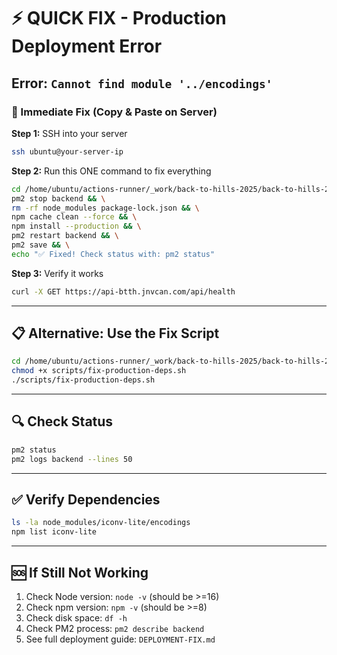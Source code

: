 # ⚡ QUICK FIX - Production Deployment Error

## Error: `Cannot find module '../encodings'`

### 🚀 Immediate Fix (Copy & Paste on Server)

**Step 1:** SSH into your server

```bash
ssh ubuntu@your-server-ip
```

**Step 2:** Run this ONE command to fix everything

```bash
cd /home/ubuntu/actions-runner/_work/back-to-hills-2025/back-to-hills-2025/backend && \
pm2 stop backend && \
rm -rf node_modules package-lock.json && \
npm cache clean --force && \
npm install --production && \
pm2 restart backend && \
pm2 save && \
echo "✅ Fixed! Check status with: pm2 status"
```

**Step 3:** Verify it works

```bash
curl -X GET https://api-btth.jnvcan.com/api/health
```

---

## 📋 Alternative: Use the Fix Script

```bash
cd /home/ubuntu/actions-runner/_work/back-to-hills-2025/back-to-hills-2025/backend
chmod +x scripts/fix-production-deps.sh
./scripts/fix-production-deps.sh
```

---

## 🔍 Check Status

```bash
pm2 status
pm2 logs backend --lines 50
```

---

## ✅ Verify Dependencies

```bash
ls -la node_modules/iconv-lite/encodings
npm list iconv-lite
```

---

## 🆘 If Still Not Working

1. Check Node version: `node -v` (should be >=16)
2. Check npm version: `npm -v` (should be >=8)
3. Check disk space: `df -h`
4. Check PM2 process: `pm2 describe backend`
5. See full deployment guide: `DEPLOYMENT-FIX.md`
